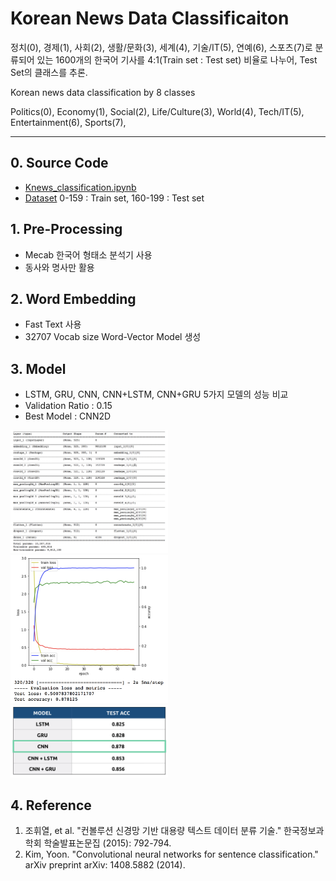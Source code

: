 # Korean News Data Classificaiton

정치(0), 경제(1), 사회(2), 생활/문화(3), 세계(4), 기술/IT(5), 연예(6), 스포츠(7)로 분류되어 있는 1600개의 한국어 기사를 4:1(Train set : Test set) 비율로 나누어, Test Set의 클래스를 추론.

Korean news data classification by 8 classes

Politics(0), Economy(1), Social(2), Life/Culture(3), World(4), Tech/IT(5), Entertainment(6), Sports(7),

----
## 0. Source Code
- [Knews_classification.ipynb](https://github.com/Moog303/Korean_News_Classification/blob/master/knews_classification.ipynb)
- [Dataset](https://github.com/Moog303/Korean_News_Classification/tree/master/newsData) 0-159 : Train set, 160-199 : Test set

## 1. Pre-Processing
- Mecab 한국어 형태소 분석기 사용
- 동사와 명사만 활용

## 2. Word Embedding
- Fast Text 사용
- 32707 Vocab size Word-Vector Model 생성

## 3. Model
- LSTM, GRU, CNN, CNN+LSTM, CNN+GRU 5가지 모델의 성능 비교
- Validation Ratio : 0.15
- Best Model : CNN2D
<img src="./img/model.png" style = "width: 50%;">
<img src="./img/result.png" style = "width: 50%;">
<img src="./img/modelEvaluation.png" style="width: 50%;">

## 4. Reference
1. 조휘열, et al. "컨볼루션 신경망 기반 대용량 텍스트 데이터 분류 기술." 한국정보과학회 학술발표논문집 (2015): 792-794.
2. Kim, Yoon. "Convolutional neural networks for sentence classification." arXiv preprint arXiv: 1408.5882 (2014).

